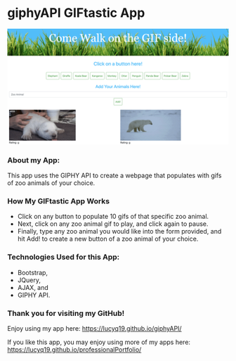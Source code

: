 # giphyAPI GIFtastic App

![Image of giphyAPI GIF-tastic](./assets/images/giphyAPI.png)

### About my App:

This app uses the GIPHY API to create a webpage that populates with gifs of zoo animals of your choice.

### How My GIFtastic App Works

* Click on any button to populate 10 gifs of that specific zoo animal.
* Next, click on any zoo animal gif to play, and click again to pause.
* Finally, type any zoo animal you would like into the form provided, and hit Add! to create a new button of a zoo animal of your choice.

### Technologies Used for this App:

* Bootstrap, 
* JQuery, 
* AJAX, and
* GIPHY API.

### Thank you for visiting my GitHub!
Enjoy using my app here: https://lucyq19.github.io/giphyAPI/


If you like this app, you may enjoy using more of my apps here: https://lucyq19.github.io/professionalPortfolio/